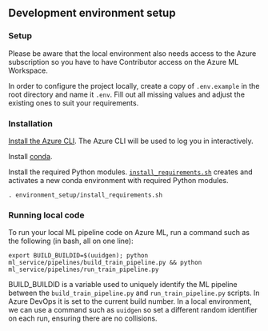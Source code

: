 ## Development environment setup

### Setup

Please be aware that the local environment also needs access to the Azure subscription so you have to have Contributor access on the Azure ML Workspace.

In order to configure the project locally, create a copy of `.env.example` in the root directory and name it `.env`. Fill out all missing values and adjust the existing ones to suit your requirements. 

### Installation

[Install the Azure CLI](https://docs.microsoft.com/en-us/cli/azure/install-azure-cli). The Azure CLI will be used to log you in interactively.

Install [conda](https://docs.conda.io/projects/conda/en/latest/user-guide/tasks/manage-environments.html). 

Install the required Python modules. [`install_requirements.sh`](https://github.com/microsoft/MLOpsPython/blob/master/environment_setup/install_requirements.sh) creates and activates a new conda environment with required Python modules.

```
. environment_setup/install_requirements.sh 
```

### Running local code

To run your local ML pipeline code on Azure ML, run a command such as the following (in bash, all on one line):

```
export BUILD_BUILDID=$(uuidgen); python ml_service/pipelines/build_train_pipeline.py && python ml_service/pipelines/run_train_pipeline.py
```

BUILD_BUILDID is a variable used to uniquely identify the ML pipeline between the
`build_train_pipeline.py` and `run_train_pipeline.py` scripts. In Azure DevOps it is
set to the current build number. In a local environment, we can use a command such as
`uuidgen` so set a different random identifier on each run, ensuring there are 
no collisions.
